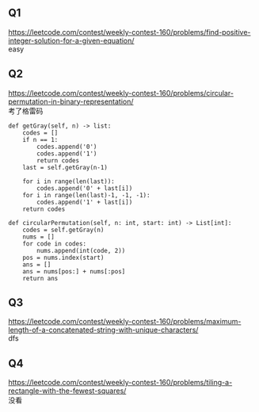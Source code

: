 ## Q1
https://leetcode.com/contest/weekly-contest-160/problems/find-positive-integer-solution-for-a-given-equation/  
easy
## Q2
https://leetcode.com/contest/weekly-contest-160/problems/circular-permutation-in-binary-representation/  
考了格雷码  
```
def getGray(self, n) -> list:
    codes = []
    if n == 1:
        codes.append('0')
        codes.append('1')
        return codes
    last = self.getGray(n-1)

    for i in range(len(last)):
        codes.append('0' + last[i])
    for i in range(len(last)-1, -1, -1):
        codes.append('1' + last[i])
    return codes

def circularPermutation(self, n: int, start: int) -> List[int]:
    codes = self.getGray(n)
    nums = []
    for code in codes:
        nums.append(int(code, 2))
    pos = nums.index(start)
    ans = []
    ans = nums[pos:] + nums[:pos]
    return ans
```
## Q3  
https://leetcode.com/contest/weekly-contest-160/problems/maximum-length-of-a-concatenated-string-with-unique-characters/  
dfs
## Q4 
https://leetcode.com/contest/weekly-contest-160/problems/tiling-a-rectangle-with-the-fewest-squares/   
没看  

